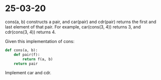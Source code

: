 # 25-03-20

cons(a, b) constructs a pair, and car(pair) and cdr(pair) returns the first and last element of that pair. For example, car(cons(3, 4)) returns 3, and cdr(cons(3, 4)) returns 4.

Given this implementation of cons:

```python
def cons(a, b):
    def pair(f):
        return f(a, b)
    return pair
```

Implement car and cdr.
